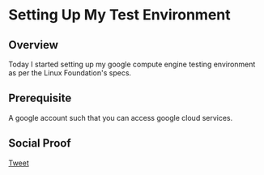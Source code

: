 
# Setting Up My Test Environment

## Overview

Today I started setting up my google compute engine testing environment as per the Linux Foundation's specs. 

## Prerequisite

A google account such that you can access google cloud services.

## Social Proof

[Tweet]()
